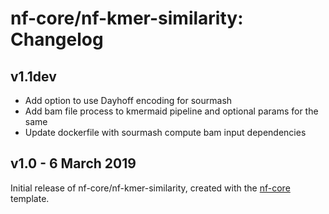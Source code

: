 # nf-core/nf-kmer-similarity: Changelog

## v1.1dev

* Add option to use Dayhoff encoding for sourmash
* Add bam file process to kmermaid pipeline and optional params
  for the same
* Update dockerfile with sourmash compute bam input dependencies

## v1.0 - 6 March 2019

Initial release of nf-core/nf-kmer-similarity, created with the [nf-core](http://nf-co.re/) template.
